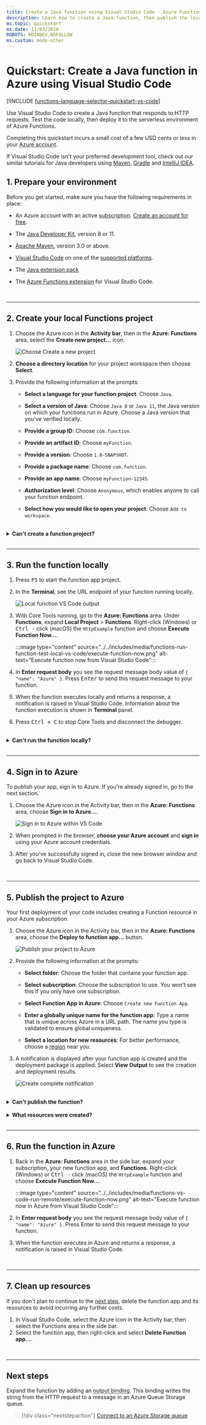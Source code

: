 ```yaml
---
title: Create a Java function using Visual Studio Code - Azure Functions
description: Learn how to create a Java function, then publish the local project to serverless hosting in Azure Functions using the Azure Functions extension in Visual Studio Code.
ms.topic: quickstart
ms.date: 11/03/2020
ROBOTS: NOINDEX,NOFOLLOW
ms.custom: mode-other
---
```


# Quickstart: Create a Java function in Azure using Visual Studio Code

[!INCLUDE [functions-language-selector-quickstart-vs-code](../../includes/functions-language-selector-quickstart-vs-code.md)]

Use Visual Studio Code to create a Java function that responds to HTTP requests. Test the code locally, then deploy it to the serverless environment of Azure Functions.

Completing this quickstart incurs a small cost of a few USD cents or less in your <abbr title="The profile that maintains billing information for Azure usage.">Azure account</abbr>.

If Visual Studio Code isn't your preferred development tool, check out our similar tutorials for Java developers using [Maven](create-first-function-cli-java.md), [Gradle](./functions-create-first-java-gradle.md) and [IntelliJ IDEA](/azure/developer/java/toolkit-for-intellij/quickstart-functions).

## 1. Prepare your environment

Before you get started, make sure you have the following requirements in place:

+ An Azure account with an active <abbr title="The basic organizational structure in which you manage resources in Azure, typically associated with an individual or department within an organization.">subscription</abbr>. [Create an account for free](https://azure.microsoft.com/free/?ref=microsoft.com&utm_source=microsoft.com&utm_medium=docs&utm_campaign=visualstudio).

+ The [Java Developer Kit](/azure/developer/java/fundamentals/java-support-on-azure), version 8 or 11.

+ [Apache Maven](https://maven.apache.org), version 3.0 or above.

+ [Visual Studio Code](https://code.visualstudio.com/) on one of the [supported platforms](https://code.visualstudio.com/docs/supporting/requirements#_platforms).

+ The [Java extension pack](https://marketplace.visualstudio.com/items?itemName=vscjava.vscode-java-pack)  

+ The [Azure Functions extension](https://marketplace.visualstudio.com/items?itemName=ms-azuretools.vscode-azurefunctions) for Visual Studio Code.

<br/>
<hr/>

## 2. <a name="create-an-azure-functions-project"></a>Create your local Functions project

1. Choose the Azure icon in the **Activity bar**, then in the **Azure: Functions** area, select the **Create new project...** icon.

    ![Choose Create a new project](./media/functions-create-first-function-vs-code/create-new-project.png)

1. **Choose a directory location** for your project workspace then choose **Select**.

1. Provide the following information at the prompts:

    + **Select a language for your function project**: Choose `Java`.

    + **Select a version of Java**: Choose `Java 8` or `Java 11`, the Java version on which your functions run in Azure. Choose a Java version that you've verified locally.

    + **Provide a group ID**: Choose `com.function`.

    + **Provide an artifact ID**: Choose `myFunction`.

    + **Provide a version**: Choose `1.0-SNAPSHOT`.

    + **Provide a package name**: Choose `com.function`.

    + **Provide an app name**: Choose `myFunction-12345`.

    + **Authorization level**: Choose `Anonymous`, which enables anyone to call your function endpoint.

    + **Select how you would like to open your project**: Choose `Add to workspace`.

<br/>

<details>
<summary><strong>Can't create a function project?</strong></summary>

The most common issues to resolve when creating a local Functions project are:
* You do not have the Azure Functions extension installed. 
</details>

<br/>
<hr/>

## 3. Run the function locally

1. Press <kbd>F5</kbd> to start the function app project.

1. In the **Terminal**, see the URL endpoint of your function running locally.

    ![Local function VS Code output](media/functions-create-first-function-vs-code/functions-vscode-f5.png)

1. With Core Tools running, go to the **Azure: Functions** area. Under **Functions**, expand **Local Project** > **Functions**. Right-click (Windows) or <kbd>Ctrl -</kbd> click (macOS) the `HttpExample` function and choose **Execute Function Now...**.

    :::image type="content" source="../../includes/media/functions-run-function-test-local-vs-code/execute-function-now.png" alt-text="Execute function now from Visual Studio Code":::

1. In **Enter request body** you see the request message body value of `{ "name": "Azure" }`. Press <kbd>Enter</kbd> to send this request message to your function.  

1. When the function executes locally and returns a response, a notification is raised in Visual Studio Code. Information about the function execution is shown in **Terminal** panel.

1. Press <kbd>Ctrl + C</kbd> to stop Core Tools and disconnect the debugger.

<br/>

<details>
<summary><strong>Can't run the function locally?</strong></summary>

The most common issues to resolve when running a local Functions project are:
* You do not have the Core Tools installed. 
*  If you have trouble running on Windows, make sure that the default terminal shell for Visual Studio Code isn't set to WSL Bash. 
</details>

<br/>
<hr/>

## 4. Sign in to Azure

To publish your app, sign in to Azure. If you're already signed in, go to the next section.

1. Choose the Azure icon in the Activity bar, then in the **Azure: Functions** area, choose **Sign in to Azure...**.

    ![Sign in to Azure within VS Code](../../includes/media/functions-sign-in-vs-code/functions-sign-into-azure.png)

1. When prompted in the browser, **choose your Azure account** and **sign in** using your Azure account credentials.

1. After you've successfully signed in, close the new browser window and go back to Visual Studio Code.

<br/>
<hr/>

## 5. Publish the project to Azure

Your first deployment of your code includes creating a Function resource in your Azure subscription.

1. Choose the Azure icon in the Activity bar, then in the **Azure: Functions** area, choose the **Deploy to function app...** button.

    ![Publish your project to Azure](../../includes/media/functions-publish-project-vscode/function-app-publish-project.png)

1. Provide the following information at the prompts:

    + **Select folder**: Choose the folder that contains your function app. 

    + **Select subscription**: Choose the subscription to use. You won't see this if you only have one subscription.

    + **Select Function App in Azure**: Choose `Create new Function App`.

    + **Enter a globally unique name for the function app**: Type a name that is unique across Azure in a URL path. The name you type is validated to ensure global uniqueness.

    - **Select a location for new resources**:  For better performance, choose a [region](https://azure.microsoft.com/regions/) near you.

1. A notification is displayed after your function app is created and the deployment package is applied. Select **View Output** to see the creation and deployment results.

    ![Create complete notification](../../includes/media/functions-publish-project-vscode/function-create-notifications.png)

<br/>

<details>
<summary><strong>Can't publish the function?</strong></summary>

This section created the Azure resources and deployed your local code to the Function app. If that didn't succeed:

* Review the Output for error information. The bell icon in the lower right corner is another way to view the output. 
* Did you publish to an existing function app? That action overwrites the content of that app in Azure.
</details>

<br/>

<details>
<summary><strong>What resources were created?</strong></summary>

When completed, the following Azure resources are created in your subscription, using names based on your function app name:

* **Resource group**: A resource group is a logical container for related resources in the same region.
* **Azure Storage account**: A Storage resource maintains state and other information about your project.
* **Consumption plan**: A consumption plan defines the underlying host for your serverless function app.
* **Function app**: A function app provides the environment for executing your function code and group functions as a logical unit.
* **Application Insights**: Application Insights tracks usage of your serverless function.

</details>

<br/>
<hr/>

## 6. Run the function in Azure

1. Back in the **Azure: Functions** area in the side bar, expand your subscription, your new function app, and **Functions**. Right-click (Windows) or <kbd>Ctrl -</kbd> click (macOS) the `HttpExample` function and choose **Execute Function Now...**.

    :::image type="content" source="../../includes/media/functions-vs-code-run-remote/execute-function-now.png" alt-text="Execute function now in Azure from Visual Studio Code":::

1. In **Enter request body** you see the request message body value of `{ "name": "Azure" }`. Press Enter to send this request message to your function.  

1. When the function executes in Azure and returns a response, a notification is raised in Visual Studio Code.

<br/>
<hr/>

## 7. Clean up resources

If you don't plan to continue to the [next step](#next-steps), delete the function app and its resources to avoid incurring any further costs.

1. In Visual Studio Code, select the Azure icon in the Activity bar, then select the Functions area in the side bar.
1. Select the function app, then right-click and select **Delete Function app...**.

<br/>
<hr/>

## Next steps

Expand the function by adding an <abbr title="In Azure Storage, a means to associate a function with a storage queue, so that it can create messages on the queue.">output binding</abbr>. This binding writes the string from the HTTP request to a message in an Azure Queue Storage queue.

> [!div class="nextstepaction"]
> [Connect to an Azure Storage queue](functions-add-output-binding-storage-queue-vs-code.md?pivots=programming-language-java)
